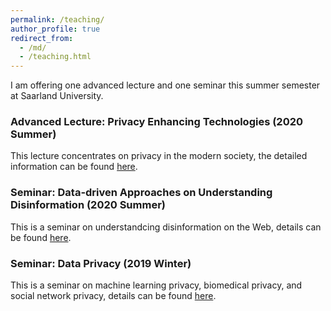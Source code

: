 ```yaml
---
permalink: /teaching/
author_profile: true
redirect_from: 
  - /md/
  - /teaching.html
---
```

I am offering one advanced lecture and one seminar this summer semester at Saarland University.

### Advanced Lecture: Privacy Enhancing Technologies (2020 Summer)

This lecture concentrates on privacy in the modern society, the detailed information can be found [here](https://cms.cispa.saarland/pets2020/).

### Seminar: Data-driven Approaches on Understanding Disinformation (2020 Summer)

This is a seminar on understandcing disinformation on the Web, details can be found [here](https://cms.cispa.saarland/daud2020/).

### Seminar: Data Privacy (2019 Winter)

This is a seminar on machine learning privacy, biomedical privacy, and social network privacy, details can be found [here](https://cms.cispa.saarland/dp2019/).
